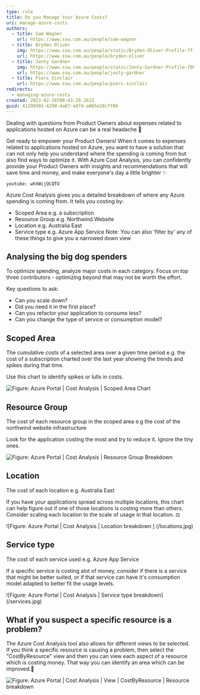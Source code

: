 ```yaml
---
type: rule
title: Do you Manage Your Azure Costs?
uri: manage-azure-costs
authors:
  - title: Sam Wagner
    url: https://www.ssw.com.au/people/sam-wagner
  - title: Bryden Oliver
    img: https://www.ssw.com.au/people/static/Bryden-Oliver-Profile-7f1d63b91752134e13ca69002e619720.jpg
    url: https://www.ssw.com.au/people/bryden-oliver
  - title: Jonty Gardner
    img: https://www.ssw.com.au/people/static/Jonty-Gardner-Profile-f8b9960c1c5482051abe7255cbc2dfcd.jpg
    url: https://www.ssw.com.au/people/jonty-gardner
  - title: Piers Sinclair
    url: https://www.ssw.com.au/people/piers-sinclair
redirects:
  - managing-azure-costs
created: 2023-02-16T00:43:29.261Z
guid: 41299301-4290-4a07-a974-a065e28cff0b
---
```


Dealing with questions from Product Owners about expenses related to applications hosted on Azure can be a real headache 🥲

Get ready to empower your Product Owners! When it comes to expenses related to applications hosted on Azure, you want to have a solution that can not only help you understand where the spending is coming from but also find ways to optimize it. With Azure Cost Analysis, you can confidently provide your Product Owners with insights and recommendations that will save time and money, and make everyone's day a little brighter ✨

<!--endintro-->

`youtube: whXWijQCQTU`

Azure Cost Analysis gives you a detailed breakdown of where any Azure spending is coming from. It tells you costing by: 

* Scoped Area e.g. a subscription 
* Resource Group e.g. Northwind.Website
* Location e.g. Australia East
* Service type e.g. Azure App Service
Note: You can also 'filter by' any of these things to give you a narrowed down view

## Analysing the big dog spenders 

To optimize spending, analyze major costs in each category. Focus on top three contributors - optimizing beyond that may not be worth the effort. 

Key questions to ask:

* Can you scale down? 
* Did you need it in the first place? 
* Can you refactor your application to consume less? 
* Can you change the type of service or consumption model?

## Scoped Area

The cumulative costs of a selected area over a given time period e.g. the cost of a subscription charted over the last year showing the trends and spikes during that time. 

Use this chart to identify spikes or lulls in costs. 

![Figure: Azure Portal | Cost Analysis | Scoped Area Chart](/area-chart.jpg) 

## Resource Group 

The cost of each resource group in the scoped area e.g the cost of the northwind website infrastructure

Look for the application costing the most and try to reduce it. Ignore the tiny ones.

![Figure: Azure Portal | Cost Analysis | Resource Group Breakdown](/resource-groups.jpg)

## Location 

The cost of each location e.g. Australia East

If you have your applications spread across multiple locations, this chart can help figure out if one of those locations is costing more than others. Consider scaling each location to the scale of usage in that location. ⚖️

![Figure: Azure Portal | Cost Analysis | Location breakdown ] (/locations.jpg)

## Service type 

The cost of each service used e.g. Azure App Service

If a specific service is costing alot of money, consider if there is a service that might be better suited, or if that service can have it's consumption model adapted to better fit the usage levels.

![Figure: Azure Portal | Cost Analysis | Service type breakdown] (/services.jpg)

## What if you suspect a specific resource is a problem?

The Azure Cost Analysis tool also allows for different views to be selected. If you think a specific resource is causing a problem, then select the "CostByResource" view and then you can view each aspect of a resource which is costing money. That way you can identify an area which can be improved.🎯

![Figure: Azure Portal | Cost Analysis | View | CostByResource | Resource breakdown](/service-breakdown.jpg) 

